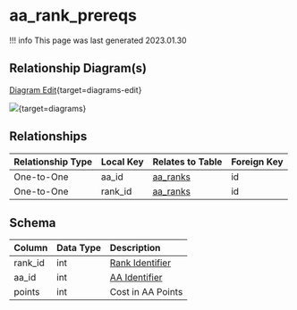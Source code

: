 # aa_rank_prereqs

!!! info
	This page was last generated 2023.01.30

## Relationship Diagram(s)

[Diagram Edit](https://mermaid.live/edit#eyJjb2RlIjoiZXJEaWFncmFtXG4gICAgYWFfcmFua19wcmVyZXFzIHtcbiAgICAgICAgaW50IGFhX2lkXG4gICAgICAgIGludHVuc2lnbmVkIHJhbmtfaWRcbiAgICB9XG4gICAgYWFfcmFua3Mge1xuICAgICAgICBpbnR1bnNpZ25lZCBpZFxuICAgIH1cbiAgICBhYV9yYW5rX3ByZXJlcXMgfHwtLW97IGFhX3JhbmtzIDogXCJPbmUtdG8tT25lXCJcbiAgICBhYV9yYW5rX3ByZXJlcXMgfHwtLW97IGFhX3JhbmtzIDogXCJPbmUtdG8tT25lXCJcblxuIiwibWVybWFpZCI6eyJ0aGVtZSI6ImRlZmF1bHQifSwidXBkYXRlRWRpdG9yIjp0cnVlLCJhdXRvU3luYyI6dHJ1ZSwidXBkYXRlRGlhZ3JhbSI6dHJ1ZX0=){target=diagrams-edit}

[![](https://mermaid.ink/img/eyJjb2RlIjoiZXJEaWFncmFtXG4gICAgYWFfcmFua19wcmVyZXFzIHtcbiAgICAgICAgaW50IGFhX2lkXG4gICAgICAgIGludHVuc2lnbmVkIHJhbmtfaWRcbiAgICB9XG4gICAgYWFfcmFua3Mge1xuICAgICAgICBpbnR1bnNpZ25lZCBpZFxuICAgIH1cbiAgICBhYV9yYW5rX3ByZXJlcXMgfHwtLW97IGFhX3JhbmtzIDogXCJPbmUtdG8tT25lXCJcbiAgICBhYV9yYW5rX3ByZXJlcXMgfHwtLW97IGFhX3JhbmtzIDogXCJPbmUtdG8tT25lXCJcblxuIiwibWVybWFpZCI6eyJ0aGVtZSI6ImRlZmF1bHQifSwidXBkYXRlRWRpdG9yIjp0cnVlLCJhdXRvU3luYyI6dHJ1ZSwidXBkYXRlRGlhZ3JhbSI6dHJ1ZX0=)](https://mermaid.ink/img/eyJjb2RlIjoiZXJEaWFncmFtXG4gICAgYWFfcmFua19wcmVyZXFzIHtcbiAgICAgICAgaW50IGFhX2lkXG4gICAgICAgIGludHVuc2lnbmVkIHJhbmtfaWRcbiAgICB9XG4gICAgYWFfcmFua3Mge1xuICAgICAgICBpbnR1bnNpZ25lZCBpZFxuICAgIH1cbiAgICBhYV9yYW5rX3ByZXJlcXMgfHwtLW97IGFhX3JhbmtzIDogXCJPbmUtdG8tT25lXCJcbiAgICBhYV9yYW5rX3ByZXJlcXMgfHwtLW97IGFhX3JhbmtzIDogXCJPbmUtdG8tT25lXCJcblxuIiwibWVybWFpZCI6eyJ0aGVtZSI6ImRlZmF1bHQifSwidXBkYXRlRWRpdG9yIjp0cnVlLCJhdXRvU3luYyI6dHJ1ZSwidXBkYXRlRGlhZ3JhbSI6dHJ1ZX0=){target=diagrams}


## Relationships

| Relationship Type | Local Key | Relates to Table | Foreign Key |
| :--- | :--- | :--- | :--- |
| One-to-One | aa_id | [aa_ranks](../../schema/aas/aa_ranks.md) | id |
| One-to-One | rank_id | [aa_ranks](../../schema/aas/aa_ranks.md) | id |


## Schema

| Column | Data Type | Description |
| :--- | :--- | :--- |
| rank_id | int | [Rank Identifier](aa_ranks.md) |
| aa_id | int | [AA Identifier](aa_ability.md) |
| points | int | Cost in AA Points |

